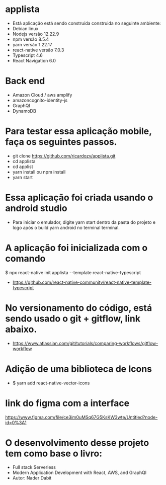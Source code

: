 # applista
 - Está aplicação está sendo construída construida no seguinte ambiente:
 - Debian linux
 - Nodejs versão 12.22.9
 - npm versão 8.5.4
 - yarn versão 1.22.17
 - react-native versão 7.0.3
 - Typescript 4.6
 - React Navigation 6.0

# Back end 
- Amazon Cloud / aws amplify
- amazoncognito-identity-js
- GraphQl
- DynamoDB 

# Para testar essa aplicação mobile, faça os seguintes passos.
 - git clone https://github.com/ricardozv/applista.git
 - cd applista
 - cd applist
 - yarn install ou npm install 
 - yarn start 

# Essa aplicação foi criada usando o android studio
- Para iniciar o emulador, digite yarn start dentro da pasta do projeto e logo após o build yarn android no terminal terminal.

# A aplicação foi inicializada com o comando 
$ npx react-native init applista --template react-native-typescript 
- https://github.com/react-native-community/react-native-template-typescript

# No versionamento do código, está sendo usado o git + gitflow, link abaixo.
 - https://www.atlassian.com/git/tutorials/comparing-workflows/gitflow-workflow

# Adição de uma biblioteca de Icons
 - $ yarn add react-native-vector-icons 

# link do figma com a interface
https://www.figma.com/file/ce3im0uMSq67G5KsKW3wte/Untitled?node-id=0%3A1

# O desenvolvimento desse projeto tem como base o livro:
- Full stack Serverless 
- Modern Application Development with React, AWS, and GraphQl 
- Autor: Nader Dabit 


